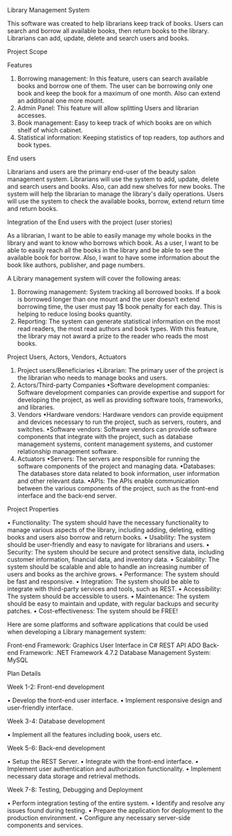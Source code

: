 Library Management System

This software was created to help librarians keep track of books. Users can search and borrow all available books, then return books to the library. Librarians can add, update, delete and search users and books.

Project Scope 

Features 

1. Borrowing management: In this feature, users can search available books and borrow one of them. The user can be borrowing only one book and keep the book for a maximum of one month. Also can extend an additional one more mount.  
2. Admin Panel: This feature will allow splitting Users and librarian accesses.
3. Book management: Easy to keep track of which books are on which shelf of which cabinet.
4. Statistical information: Keeping statistics of top readers, top authors and book types.

End users 

Librarians and users are the primary end-user of the beauty salon management system. Librarians will use the system to add, update, delete and search users and books. Also, can add new shelves for new books. The system will help the librarian to manage the library's daily operations. 
Users will use the system to check the available books, borrow, extend return time and return books.

Integration of the End users with the project (user stories) 

As a librarian, I want to be able to easily manage my whole books in the library and want to know who borrows which book.
As a user, I want to be able to easily reach all the books in the library and be able to see the available book for borrow. Also, I want to have some information about the book like authors, publisher, and page numbers.

A Library management system will cover the following areas: 
1. Borrowing management: System tracking all borrowed books. If a book is borrowed longer than one mount and the user doesn’t extend borrowing time, the user must pay 1$ book penalty for each day. This is helping to reduce losing books quantity. 
2. Reporting: The system can generate statistical information on the most read readers, the most read authors and book types. With this feature, the library may not award a prize to the reader who reads the most books.

Project Users, Actors, Vendors, Actuators 

1. Project users/Beneficiaries 
•Librarian: The primary user of the project is the librarian who needs to manage books and users. 
2. Actors/Third-party Companies 
•Software development companies: Software development companies can provide expertise and support for developing the project, as well as providing software tools, frameworks, and libraries. 
3. Vendors 
•Hardware vendors: Hardware vendors can provide equipment and devices necessary to run the project, such as servers, routers, and switches. 
•Software vendors: Software vendors can provide software components that integrate with the project, such as database management systems, content management systems, and customer relationship management software. 
4. Actuators 
•Servers: The servers are responsible for running the software components of the project and managing data. 
•Databases: The databases store data related to book information, user information and other relevant data. 
•APIs: The APIs enable communication between the various components of the project, such as the front-end interface and the back-end server. 

Project Properties
 
•	Functionality: The system should have the necessary functionality to manage various aspects of the library, including adding, deleting, editing books and users also borrow and return books. 
•	Usability: The system should be user-friendly and easy to navigate for librarians and users. 
•	Security: The system should be secure and protect sensitive data, including customer information, financial data, and inventory data. 
•	Scalability: The system should be scalable and able to handle an increasing number of users and books as the archive grows. 
•	Performance: The system should be fast and responsive. 
•	Integration: The system should be able to integrate with third-party services and tools, such as REST. 
•	Accessibility: The system should be accessible to users. 
•	Maintenance: The system should be easy to maintain and update, with regular backups and security patches. 
•	Cost-effectiveness: The system should be FREE!


Here are some platforms and software applications that could be used when developing a Library management system: 

Front-end Framework: Graphics User Interface in C# 
REST API
ADO 
Back-end Framework: .NET Framework 4.7.2 
Database Management System: MySQL 




Plan Details 

Week 1-2: Front-end development 

•	Develop the front-end user interface.
•	Implement responsive design and user-friendly interface. 

Week 3-4: Database development 

•	Implement all the features including book, users etc. 

Week 5-6: Back-end development 

•	Setup the REST Server.
•	Integrate with the front-end interface. 
•	Implement user authentication and authorization functionality. 
•	Implement necessary data storage and retrieval methods.

Week 7-8: Testing, Debugging and Deployment 

•	Perform integration testing of the entire system. 
•	Identify and resolve any issues found during testing. 
•	Prepare the application for deployment to the production environment. 
•	Configure any necessary server-side components and services.

